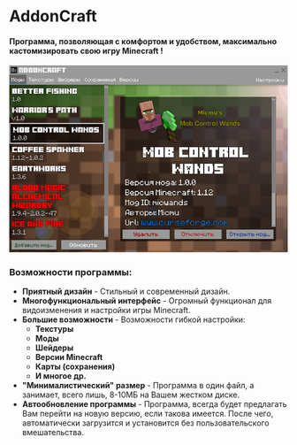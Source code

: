 # AddonCraft
#### Программа, позволяющая с комфортом и удобством, максимально кастомизировать свою игру **Minecraft** !
![Screenshot](docs/1.0/AddonCraft-1.0_1.png)

### Возможности программы:
- **Приятный дизайн** - Стильный и современный дизайн.
- **Многофункциональный интерфейс** - Огромный функционал для видоизменения и настройки игры Minecraft.
- **Большие возможности** - Возможности гибкой настройки:
    - **Текстуры**
    - **Моды**
    - **Шейдеры**
    - **Версии Minecraft**
    - **Карты (сохранения)**
    - **И многое др.**
- **"Минималистический" размер** - Программа в один файл, а занимает, всего лишь, 8-10МБ на Вашем жестком диске.
- **Автообновление программы** - Программа, всегда будет предлагать Вам перейти на новую версию, если такова имеется. После чего, автоматически загрузится и установится без пользовательского вмешательства.
